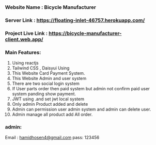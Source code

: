 ### Website Name : Bicycle Manufacturer
### Server Link : https://floating-inlet-46757.herokuapp.com/
### Project Live Link : https://bicycle-manufacturer-client.web.app/
### Main Features:
1. Using reactjs
2. Tailwind CSS , Daisyui Using
3. This Website Card Payment System.
4. This Website Admin and user system
5. There are two social login system
6. If User parts order then paid system but admin not confirm paid user system panding show payment.
7. JWT using .and set jwt local system
8. Only admin Product added and delete
9. Admin can permission user admin system and admin can delete user.
10. Admin manage all product add All order.


### admin:
Email : hamidhosen4@gmail.com
pass: 123456
